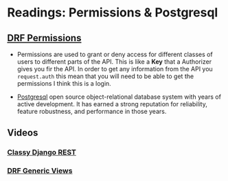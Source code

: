 # Readings: Permissions & Postgresql

## [DRF Permissions](https://www.django-rest-framework.org/api-guide/permissions/)

- Permissions are used to grant or deny access for different classes of users to different parts of the API. This is like a **Key** that a Authorizer gives you fir the API.
  In order to get any information from the API you `request.auth` this mean that you will need to be able to get the permissions I think this is a login.

- [Postgresql](https://www.postgresql.org/about/) open source object-relational database system with years of active development. It has earned a strong reputation for reliability, feature robustness, and performance in those years.

## Videos

### [Classy Django REST](http://www.cdrf.co/)

### [DRF Generic Views](https://www.django-rest-framework.org/api-guide/generic-views/)
